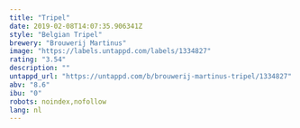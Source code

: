 ```yaml
---
title: "Tripel"
date: 2019-02-08T14:07:35.906341Z
style: "Belgian Tripel"
brewery: "Brouwerij Martinus"
image: "https://labels.untappd.com/labels/1334827"
rating: "3.54"
description: ""
untappd_url: "https://untappd.com/b/brouwerij-martinus-tripel/1334827"
abv: "8.6"
ibu: "0"
robots: noindex,nofollow
lang: nl
---
```

